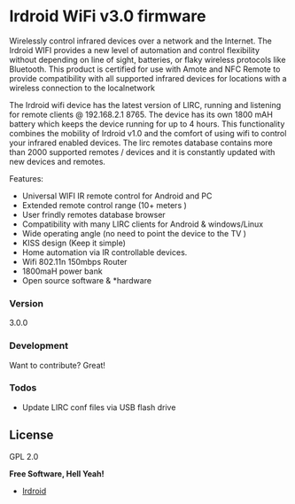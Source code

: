 # Irdroid WiFi v3.0 firmware 

Wirelessly control infrared devices over a network and the Internet. The Irdroid WIFI provides a new level of automation and control flexibility without depending on line of sight, batteries, or flaky wireless protocols like Bluetooth. This product is certified for use with Amote and NFC Remote to provide compatibility with all supported infrared devices for locations with a wireless connection to the localnetwork

The Irdroid wifi device has the latest version of LIRC, running and listening for remote clients @ 192.168.2.1 8765. The device has its own 1800 mAH battery which keeps the device running for up to 4 hours. This functionality combines the mobility of Irdroid v1.0 and the comfort of using wifi to control your infrared enabled devices. The lirc remotes database contains more than 2000 supported remotes / devices and it is constantly updated with new devices and remotes.

Features:

* Universal WIFI  IR remote control for Android and PC
* Extended remote control range (10+ meters )
* User frindly remotes database browser
* Compatibility with many LIRC clients for Android & windows/Linux
* Wide operating angle (no need to point the device to the TV )
* KISS design (Keep it simple)
* Home automation via IR controllable devices.
* Wifi 802.11n 150mbps Router
* 1800maH power bank
* Open source software & *hardware

### Version
3.0.0
### Development

Want to contribute? Great!

### Todos

 - Update LIRC conf files via USB flash drive

License
----

GPL 2.0


**Free Software, Hell Yeah!**

- [Irdroid](http://www.irdroid.com)
